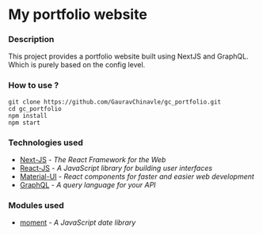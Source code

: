 # My portfolio website

### Description
This project provides a portfolio website built using NextJS and GraphQL. Which is purely based on the config level.

### How to use ?
  ```
  git clone https://github.com/GauravChinavle/gc_portfolio.git
  cd gc_portfolio
  npm install
  npm start
  ```

### Technologies used
- [Next-JS](https://nextjs.org/) - _The React Framework for the Web_
- [React-JS](https://reactjs.org/) - _A JavaScript library for building user interfaces_
- [Material-UI](https://material-ui.com/) - _React components for faster and easier web development_
- [GraphQL](https://graphql.org/) - _A query language for your API_

### Modules used
- [moment](https://www.npmjs.com/package/moment) -  _A JavaScript date library_